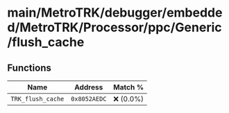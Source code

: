 # main/MetroTRK/debugger/embedded/MetroTRK/Processor/ppc/Generic/flush_cache

## Functions

| Name | Address | Match % |
|------|---------|---------|
| `TRK_flush_cache` | `0x8052AEDC` | :x: (0.0%) |